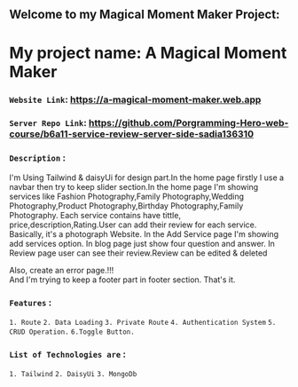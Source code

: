 ## Welcome to my Magical Moment Maker Project: 

# My project name: A Magical Moment Maker

### `Website Link`:  https://a-magical-moment-maker.web.app

### `Server Repo Link`: https://github.com/Porgramming-Hero-web-course/b6a11-service-review-server-side-sadia136310
### `Description` :

I'm Using Tailwind & daisyUi for design part.In the home page firstly I use a navbar  then try to keep slider section.In the home page I'm showing services like Fashion Photography,Family Photography,Wedding Photography,Product Photography,Birthday Photography,Family Photography. Each service contains have tittle, price,description,Rating.User can add their review for each service. Basically, it's a photograph Website. 
In the Add Service page I'm  showing add services option.
In blog page just show four question and answer.
In Review page user can see their review.Review can be edited & deleted

Also, create an error page.!!!   
And I'm trying to keep a footer part in footer section.
That's it. 

### `Features` :
`1. Route`
`2. Data Loading`
`3. Private Route`
`4. Authentication System`
`5. CRUD Operation.`
`6.Toggle Button.`

### `List of Technologies are` :

`1. Tailwind`
`2. DaisyUi`
`3. MongoDb`
